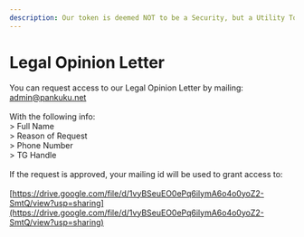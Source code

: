 ```yaml
---
description: Our token is deemed NOT to be a Security, but a Utility Token
---
```


# Legal Opinion Letter

You can request access to our Legal Opinion Letter by mailing:\
admin@pankuku.net\
\
With the following info:\
\> Full Name\
\> Reason of Request\
\> Phone Number\
\> TG Handle\
\
If the request is approved, your mailing id will be used to grant access to:\
\
[https://drive.google.com/file/d/1vyBSeuEO0ePq6ilymA6o4o0yoZ2-SmtQ/view?usp=sharing](https://drive.google.com/file/d/1vyBSeuEO0ePq6ilymA6o4o0yoZ2-SmtQ/view?usp=sharing)
